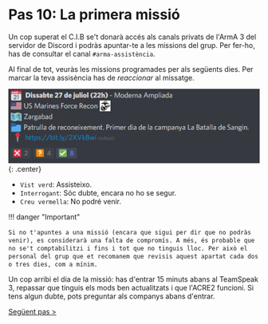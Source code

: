 # Pas 10: La primera missió

Un cop superat el C.I.B se't donarà accés als canals privats de l'ArmA 3 del servidor de Discord i podràs apuntar-te a les missions del grup. Per fer-ho, has de consultar el canal `#arma-assistència`.

Al final de tot, veuràs les missions programades per als següents dies. Per marcar la teva assisència has de *reaccionar* al missatge.

![image](_imatges/assistencia.png){: .center}

* `Vist verd`: Assisteixo.
* `Interrogant`: Sóc dubte, encara no ho se segur.
* `Creu vermella`: No podré venir.

!!! danger "Important"

	Si no t'apuntes a una missió (encara que sigui per dir que no podràs venir), es considerarà una falta de compromís. A més, és probable que no se't comptabilitzi i fins i tot que no tinguis lloc. Per això el personal del grup que et recomanem que revisis aquest apartat cada dos o tres dies, com a mínim.

Un cop arribi el dia de la missió: has d'entrar 15 minuts abans al TeamSpeak 3, repassar que tinguis els mods ben actualitzats i que l'ACRE2 funcioni. Si tens algun dubte, pots preguntar als companys abans d'entrar.

[Següent pas >](http://arma.cavallersdelcel.cat/gn/marine)
